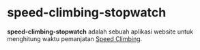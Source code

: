 # speed-climbing-stopwatch

**speed-climbing-stopwatch** adalah sebuah aplikasi website untuk menghitung waktu pemanjatan [Speed Climbing](https://en.wikipedia.org/wiki/Speed_climbing).
